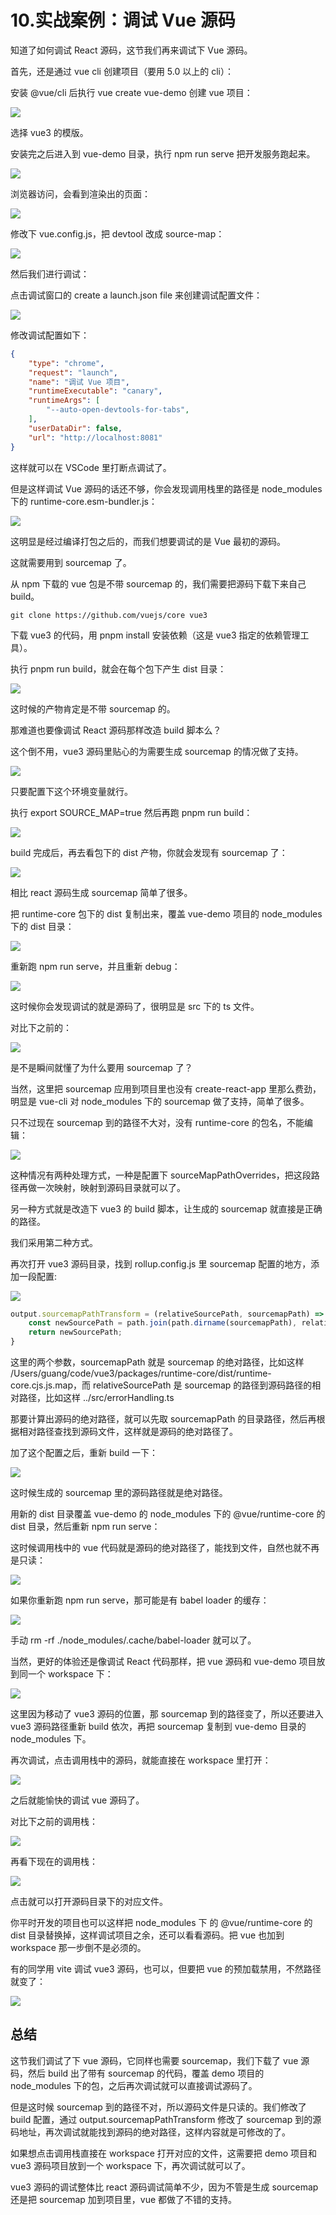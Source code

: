 # 10.实战案例：调试 Vue 源码

知道了如何调试 React 源码，这节我们再来调试下 Vue 源码。

首先，还是通过 vue cli 创建项目（要用 5.0 以上的 cli）：

安装 @vue/cli 后执行 vue create vue-demo 创建 vue 项目：

![](./images/8c259ff00eff37eba9d80ccb7bbd19d5.webp )

选择 vue3 的模版。

安装完之后进入到 vue-demo 目录，执行 npm run serve 把开发服务跑起来。

![](./images/5c9db9281a1cd17b8298a68777ff66aa.webp )

浏览器访问，会看到渲染出的页面：

![](./images/f92edc4498c856dc68eadbc3cac7a64c.webp )

修改下 vue.config.js，把 devtool 改成 source-map：

![](./images/8767c3a8d8e2a28de05bf866cbe1b14f.webp )

然后我们进行调试：

点击调试窗口的 create a launch.json file 来创建调试配置文件：

![](./images/09cc318918787b8dc0fe91e645bee4e8.webp )

修改调试配置如下：

```json
{
    "type": "chrome",
    "request": "launch",
    "name": "调试 Vue 项目",
    "runtimeExecutable": "canary",
    "runtimeArgs": [
        "--auto-open-devtools-for-tabs",
    ],
    "userDataDir": false,
    "url": "http://localhost:8081"
}
```
这样就可以在 VSCode 里打断点调试了。

但是这样调试 Vue 源码的话还不够，你会发现调用栈里的路径是 node_modules 下的 runtime-core.esm-bundler.js：

![](./images/a3aaa0dfdab208d79b326a44cdf99c9e.webp )

这明显是经过编译打包之后的，而我们想要调试的是 Vue 最初的源码。

这就需要用到 sourcemap 了。

从 npm 下载的 vue 包是不带 sourcemap 的，我们需要把源码下载下来自己 build。

```
git clone https://github.com/vuejs/core vue3
```

下载 vue3 的代码，用 pnpm install 安装依赖（这是 vue3 指定的依赖管理工具）。

执行 pnpm run build，就会在每个包下产生 dist 目录：

![](./images/5c8b0e2542845d25e063fb5c9ab4f807.webp )

这时候的产物肯定是不带 sourcemap 的。

那难道也要像调试 React 源码那样改造 build 脚本么？

这个倒不用，vue3 源码里贴心的为需要生成 sourcemap 的情况做了支持。

![](./images/392b83e0a1442861d4dca7cdd67d5de3.webp )

只要配置下这个环境变量就行。

执行 export SOURCE_MAP=true 然后再跑 pnpm run build：

![](./images/eff9a494d376b1599a1549957ed43de2.webp )

build 完成后，再去看包下的 dist 产物，你就会发现有 sourcemap 了：

![](./images/c7745f1b26cfb26442815873794d793f.webp )

相比 react 源码生成 sourcemap 简单了很多。

把 runtime-core 包下的 dist 复制出来，覆盖 vue-demo 项目的 node_modules 下的 dist 目录：

![](./images/cf36fc9a5aa738b318653d5b5a97e1d5.webp )

重新跑 npm run serve，并且重新 debug：

![](./images/851585d4abc1ed1de7a307ef5e2f688c.webp )

这时候你会发现调试的就是源码了，很明显是 src 下的 ts 文件。

对比下之前的：

![](./images/a3aaa0dfdab208d79b326a44cdf99c9e.webp )

是不是瞬间就懂了为什么要用 sourcemap 了？

当然，这里把 sourcemap 应用到项目里也没有 create-react-app 里那么费劲，明显是 vue-cli 对 node_modules 下的 sourcemap 做了支持，简单了很多。

只不过现在 sourcemap 到的路径不大对，没有 runtime-core 的包名，不能编辑：

![](./images/7e59df81673a6017df963d6ba4e46810.webp )

这种情况有两种处理方式，一种是配置下 sourceMapPathOverrides，把这段路径再做一次映射，映射到源码目录就可以了。

另一种方式就是改造下 vue3 的 build 脚本，让生成的 sourcemap 就直接是正确的路径。

我们采用第二种方式。

再次打开 vue3 源码目录，找到 rollup.config.js 里 sourcemap 配置的地方，添加一段配置:

![](./images/9a0beeda7b231b14bfe472d490b082df.webp )

```javascript
output.sourcemapPathTransform = (relativeSourcePath, sourcemapPath) => {
    const newSourcePath = path.join(path.dirname(sourcemapPath), relativeSourcePath);
    return newSourcePath;
}
```

这里的两个参数，sourcemapPath 就是 sourcemap 的绝对路径，比如这样 /Users/guang/code/vue3/packages/runtime-core/dist/runtime-core.cjs.js.map，而 relativeSourcePath 是 sourcemap 的路径到源码路径的相对路径，比如这样 ../src/errorHandling.ts

那要计算出源码的绝对路径，就可以先取 sourcemapPath 的目录路径，然后再根据相对路径查找到源码文件，这样就是源码的绝对路径了。

加了这个配置之后，重新 build 一下：

![](./images/3a0b5a33c0d15942995a4b2eb9a96ca3.webp )

这时候生成的 sourcemap 里的源码路径就是绝对路径。

用新的 dist 目录覆盖 vue-demo 的 node_modules 下的 @vue/runtime-core 的 dist 目录，然后重新 npm run serve：

这时候调用栈中的 vue 代码就是源码的绝对路径了，能找到文件，自然也就不再是只读：

![](./images/905630e78bd0c247d40694ddae48c797.webp )

如果你重新跑 npm run serve，那可能是有 babel loader 的缓存：

![](./images/ed1729452e463c303f6f68984ce8b715.webp )

手动 rm -rf ./node_modules/.cache/babel-loader 就可以了。

当然，更好的体验还是像调试 React 代码那样，把 vue 源码和 vue-demo 项目放到同一个 workspace 下：

![](./images/01affc53464223255afcbc7b7bc9d548.webp )

这里因为移动了 vue3 源码的位置，那 sourcemap 到的路径变了，所以还要进入 vue3 源码路径重新 build 依次，再把 sourcemap 复制到 vue-demo 目录的 node_modules 下。

再次调试，点击调用栈中的源码，就能直接在 workspace 里打开：

![](./images/e78eb481977706babe9f90311ae0a57b.webp )

之后就能愉快的调试 vue 源码了。

对比下之前的调用栈：

![](./images/33fbd55ccfb87c3fae162b05a3733b86.webp )

再看下现在的调用栈：

![](./images/349dc259ede0838b7708a4acefc9e7f4.webp )

点击就可以打开源码目录下的对应文件。

你平时开发的项目也可以这样把 node_modules 下 的 @vue/runtime-core 的 dist 目录替换掉，这样调试项目之余，还可以看看源码。把 vue 也加到 workspace 那一步倒不是必须的。

有的同学用 vite 调试 vue3 源码，也可以，但要把 vue 的预加载禁用，不然路径就变了：

![](./images/27709ef6f8475293ca014c7d688a34f9.webp )
## 总结

这节我们调试了下 vue 源码，它同样也需要 sourcemap，我们下载了 vue 源码，然后 build 出了带有 sourcemap 的代码，覆盖 demo 项目的 node_modules 下的包，之后再次调试就可以直接调试源码了。

但是这时候 sourcemap 到的路径不对，所以源码文件是只读的。我们修改了 build 配置，通过 output.sourcemapPathTransform 修改了 sourcemap 到的源码地址，再次调试就能找到源码的绝对路径，这样内容就是可修改的了。

如果想点击调用栈直接在 workspace 打开对应的文件，这需要把 demo 项目和 vue3 源码项目放到一个 workspace 下，再次调试就可以了。

vue3 源码的调试整体比 react 源码调试简单不少，因为不管是生成 sourcemap 还是把 sourcemap 加到项目里，vue 都做了不错的支持。
